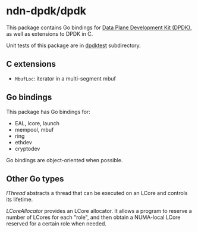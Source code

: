 # ndn-dpdk/dpdk

This package contains Go bindings for [Data Plane Development Kit (DPDK)](https://www.dpdk.org/), as well as extensions to DPDK in C.

Unit tests of this package are in [dpdktest](dpdktest/) subdirectory.

## C extensions

* `MbufLoc`: iterator in a multi-segment mbuf

## Go bindings

This package has Go bindings for:

* EAL, lcore, launch
* mempool, mbuf
* ring
* ethdev
* cryptodev

Go bindings are object-oriented when possible.

## Other Go types

*IThread* abstracts a thread that can be executed on an LCore and controls its lifetime.

*LCoreAllocator* provides an LCore allocator.
It allows a program to reserve a number of LCores for each "role", and then obtain a NUMA-local LCore reserved for a certain role when needed.
